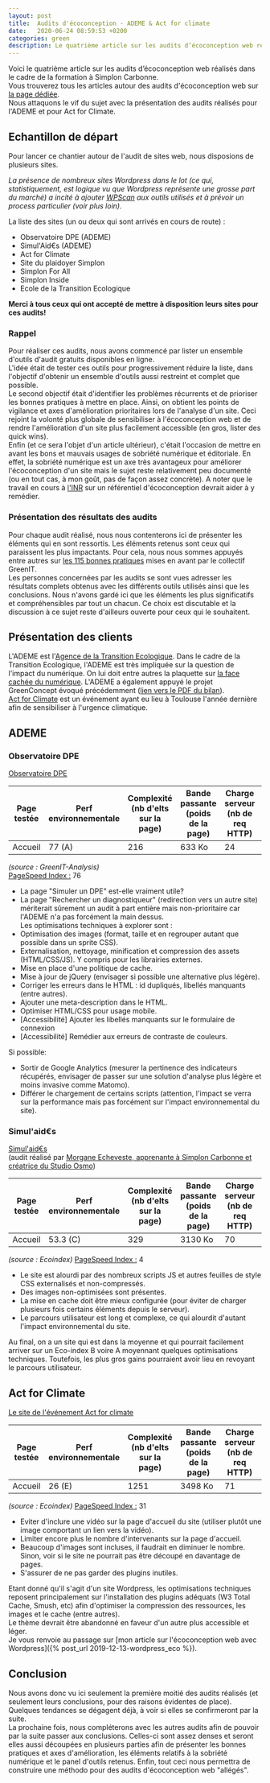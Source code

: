 ```yaml
---
layout: post
title:  Audits d'écoconception - ADEME & Act for climate
date:   2020-06-24 08:59:53 +0200
categories: green
description: Le quatrième article sur les audits d’écoconception web réalisés dans le cadre de la formation à Simplon Carbonne. Nous attaquons le vif du sujet avec la présentation des audits réalisés pour l'ADEME et pour Act for Climate.  
---
```


Voici le quatrième article sur les audits d’écoconception web réalisés dans le cadre de la formation à Simplon Carbonne.   
Vous trouverez tous les articles autour des audits d'écoconception web sur [la page dédiée](/Audits.html).   
Nous attaquons le vif du sujet avec la présentation des audits réalisés pour l'ADEME et pour Act for Climate.  


## Echantillon de départ 
Pour lancer ce chantier autour de l'audit de sites web, nous disposions de plusieurs sites. 

*La présence de nombreux sites Wordpress dans le lot (ce qui, statistiquement, est logique vu que Wordpress représente une grosse part du marché) a incité à ajouter [WPScan](https://wpscan.org/) aux outils utilisés et à prévoir un process particulier (voir plus loin).*   

La liste des sites (un ou deux qui sont arrivés en cours de route) : 
* Observatoire DPE (ADEME)
* Simul'Aid€s (ADEME)
* Act for Climate
* Site du plaidoyer Simplon
* Simplon For All
* Simplon Inside
* Ecole de la Transition Ecologique
  
**Merci à tous ceux qui ont accepté de mettre à disposition leurs sites pour ces audits!**
  
### Rappel
Pour réaliser ces audits, nous avons commencé par lister un ensemble d'outils d'audit gratuits disponibles en ligne.   
L'idée était de tester ces outils pour progressivement réduire la liste, dans l'objectif d'obtenir un ensemble d'outils aussi restreint et complet que possible.   
Le second objectif était d'identifier les problèmes récurrents et de prioriser les bonnes pratiques à mettre en place. Ainsi, on obtient les points de vigilance et axes d'amélioration prioritaires lors de l'analyse d'un site. Ceci rejoint la volonté plus globale de sensibiliser à l'écoconception web et de rendre l'amélioration d'un site plus facilement accessible (en gros, lister des quick wins).  
Enfin (et ce sera l'objet d'un article ultérieur), c'était l'occasion de mettre en avant les bons et mauvais usages de sobriété numérique et éditoriale. En effet, la sobriété numérique est un axe très avantageux pour améliorer l'écoconception d'un site mais le sujet reste relativement peu documenté (ou en tout cas, à mon goût, pas de façon assez concrète). A noter que le travail en cours à [l'INR](https://institutnr.org/) sur un référentiel d'écoconception devrait aider à y remédier. 

### Présentation des résultats des audits
Pour chaque audit réalisé, nous nous contenterons ici de présenter les éléments qui en sont ressortis. 
Les éléments retenus sont ceux qui paraissent les plus impactants. Pour cela, nous nous sommes appuyés entre autres sur [les 115 bonnes pratiques](https://collectif.greenit.fr/ecoconception-web/115-bonnes-pratiques-eco-conception_web.html) mises en avant par le collectif GreenIT.  
Les personnes concernées par les audits se sont vues adresser les résultats complets obtenus avec les différents outils utilisés ainsi que les conclusions. Nous n'avons gardé ici que les éléments les plus significatifs et compréhensibles par tout un chacun. Ce choix est discutable et la discussion à ce sujet reste d'ailleurs ouverte pour ceux qui le souhaitent.  

## Présentation des clients
L'ADEME est l'[Agence de la Transition Ecologique](https://www.ademe.fr/). Dans le cadre de la Transition Ecologique, l'ADEME est très impliquée sur la question de l'impact du numérique. On lui doit entre autres la plaquette sur [la face cachée du numérique](https://www.ademe.fr/sites/default/files/assets/documents/guide-pratique-face-cachee-numerique.pdf). L'ADEME a également appuyé le projet GreenConcept évoqué précédemment ([lien vers le PDF du bilan](http://www.greenconcept-innovation.fr/wp-content/uploads/2020/02/greenconcept_21022020.pdf)).   
[Act for Climate](https://www.act-for-climate.fr/) est un événement ayant eu lieu à Toulouse l'année dernière afin de sensibiliser à l'urgence climatique. 
  
## ADEME 
### Observatoire DPE  
[Observatoire DPE](https://www.observatoire-dpe.fr/)     
         
| Page testée | Perf environnementale | Complexité (nb d'elts sur la page) | Bande passante (poids de la page)    | Charge serveur (nb de req HTTP) | Empreinte GES (gC02e) | Empreinte eau (cl) |    
| ------ | ------ | ------ | ------ | ------ | ------ | ------ |   
| Accueil | 77 (A) | 216 |633 Ko | 24 |1.46 |2.19 |  


*(source : GreenIT-Analysis)*   
[PageSpeed Index :](https://developers.google.com/speed/pagespeed/insights/) 76 
* La page "Simuler un DPE" est-elle vraiment utile? 
* La page "Rechercher un diagnostiqueur" (redirection vers un autre site) mériterait sûrement un audit à part entière mais non-prioritaire car l'ADEME n'a pas forcément la main dessus.  
Les optimisations techniques à explorer sont : 
* Optimisation des images (format, taille et en regrouper autant que possible dans un sprite CSS). 
* Externalisation, nettoyage, minification et compression des assets (HTML/CSS/JS). Y compris pour les librairies externes. 
* Mise en place d'une politique de cache. 
* Mise à jour de jQuery (envisager si possible une alternative plus légère). 
* Corriger les erreurs dans le HTML : id dupliqués, libellés manquants (entre autres). 
* Ajouter une meta-description dans le HTML. 
* Optimiser HTML/CSS pour usage mobile. 
* [Accessibilité] Ajouter les libellés manquants sur le formulaire de connexion 
* [Accessibilité] Remédier aux erreurs de contraste de couleurs.   
   
Si possible: 
* Sortir de Google Analytics (mesurer la pertinence des indicateurs récupérés, envisager de passer sur une solution d'analyse plus légère et moins invasive comme Matomo). 
* Différer le chargement de certains scripts (attention, l'impact se verra sur la performance mais pas forcément sur l'impact environnemental du site).   

### Simul'aid€s 
[Simul'aid€s](http://www.normandie.infoenergie.org/vos-aides/simuler-vos-aides/)     
(audit réalisé par [Morgane Echeveste, apprenante à Simplon Carbonne et créatrice du Studio Osmo](https://twitter.com/Moetxea))       
   
| Page testée | Perf environnementale | Complexité (nb d'elts sur la page) | Bande passante (poids de la page) | Charge serveur (nb de req HTTP) | Empreinte GES (gC02e) | Empreinte eau (cl) |   
| ------ | ------ | ------ | ------ | ------ | ------ | ------ |   
| Accueil | 53.3 (C) | 329 |3130 Ko | 70 |1.93 |2.9 |    
    
*(source : Ecoindex)* 
[PageSpeed Index :](https://developers.google.com/speed/pagespeed/insights/) 4    
* Le site est alourdi par des nombreux scripts JS et autres feuilles de style CSS externalisés et non-compressés.    
* Des images non-optimisées sont présentes.   
* La mise en cache doit être mieux configurée (pour éviter de charger plusieurs fois certains éléments depuis le serveur). 
* Le parcours utilisateur est long et complexe, ce qui alourdit d'autant l'impact environnemental du site.   
  
Au final, on a un site qui est dans la moyenne et qui pourrait facilement arriver sur un Eco-index B voire A moyennant quelques optimisations techniques. Toutefois, les plus gros gains pourraient avoir lieu en revoyant le parcours utilisateur.   


## Act for Climate 
[Le site de l'événement Act for climate](https://www.act-for-climate.fr/)       
          
| Page testée | Perf environnementale | Complexité (nb d'elts sur la page) | Bande passante (poids de la page) | Charge serveur (nb de req HTTP) | Empreinte GES (gC02e) | Empreinte eau (cl) |   
| ------ | ------ | ------ | ------ | ------ | ------ | ------ |    
| Accueil | 26 (E) | 1251 |3498 Ko | 71 |2.48 |3.72 |     
   
*(source : Ecoindex)* 
[PageSpeed Index :](https://developers.google.com/speed/pagespeed/insights/) 31 
* Eviter d'inclure une vidéo sur la page d'accueil du site (utiliser plutôt une image comportant un lien vers la vidéo). 
* Limiter encore plus le nombre d'intervenants sur la page d'accueil. 
* Beaucoup d'images sont incluses, il faudrait en diminuer le nombre. Sinon, voir si le site ne pourrait pas être découpé en davantage de pages.
* S'assurer de ne pas garder des plugins inutiles. 

Etant donné qu'il s'agit d'un site Wordpress, les optimisations techniques reposent principalement sur l'installation des plugins adéquats (W3 Total Cache, Smush, etc) afin d'optimiser la compression des ressources, les images et le cache (entre autres).  
Le thème devrait être abandonné en faveur d'un autre plus accessible et léger.   
Je vous renvoie au passage sur [mon article sur l'écoconception web avec Wordpress]({% post_url 2019-12-13-wordpress_eco %}). 

## Conclusion
Nous avons donc vu ici seulement la première moitié des audits réalisés (et seulement leurs conclusions, pour des raisons évidentes de place). Quelques tendances se dégagent déjà, à voir si elles se confirmeront par la suite.  
La prochaine fois, nous compléterons avec les autres audits afin de pouvoir par la suite passer aux conclusions. Celles-ci sont assez denses et seront elles aussi découpées en plusieurs parties afin de présenter les bonnes pratiques et axes d'amélioration, les éléments relatifs à la sobriété numérique et le panel d'outils retenus. Enfin, tout ceci nous permettra de construire une méthodo pour des audits d'écoconception web "allégés". 
